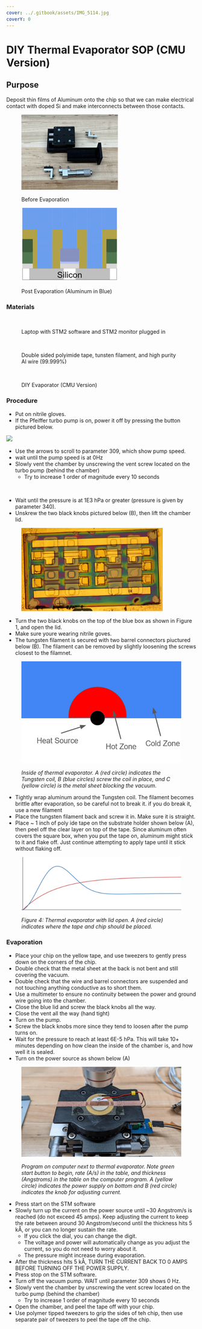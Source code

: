 ```yaml
---
cover: ../.gitbook/assets/IMG_5114.jpg
coverY: 0
---
```


# DIY Thermal Evaporator SOP (CMU Version)

## Purpose

Deposit thin films of Aluminum onto the chip so that we can make electrical contact with doped Si and make interconnects between those contacts.

<figure><img src="../.gitbook/assets/image (4) (1) (1) (1).png" alt="" width="256"><figcaption><p>Before Evaporation </p></figcaption></figure>

<figure><img src="../.gitbook/assets/image (1) (1) (1) (1) (1) (1) (1) (1) (1) (1) (1) (1) (1) (1).png" alt="" width="256"><figcaption><p>Post Evaporation (Aluminum in Blue)</p></figcaption></figure>

### Materials



<div><figure><img src="../.gitbook/assets/IMG_5115.jpg" alt=""><figcaption><p>Laptop with STM2 software and STM2 monitor plugged in</p></figcaption></figure> <figure><img src="../.gitbook/assets/IMG_5113.jpg" alt=""><figcaption><p>Double sided polyimide tape, tunsten filament, and high purity Al wire (99.999%)</p></figcaption></figure> <figure><img src="../.gitbook/assets/IMG_5114.jpg" alt=""><figcaption><p>DIY Evaporator (CMU Version)</p></figcaption></figure></div>

### Procedure

* Put on nitrile gloves.
* If the Pfeiffer turbo pump is on, power it off by pressing the button pictured below.

![](https://lh7-rt.googleusercontent.com/docsz/AD_4nXeOG6MriYZC6CRW7fP_Urj-Tfk3MlARikl1V4vtmrwENos-q9WE5vprOGSy5bnzfN6Ere216t0DFX55vaf1cbT70Or-jAwo_Fp6i_eFsjFNIP6KxLwzdN11nqGJxr4oF8tz57zd_w?key=YFXw4_UKMpKLfZ4YpqJAC7BQ)

* Use the arrows to scroll to parameter 309, which show pump speed.
* wait until the pump speed is at 0Hz
* Slowly vent the chamber by unscrewing the vent screw located on the turbo pump (behind the chamber)
  * Try to increase 1 order of magnitude every 10 seconds

<figure><img src="../.gitbook/assets/image (73).png" alt="" width="375"><figcaption></figcaption></figure>

* Wait until the pressure is at 1E3 hPa or greater (pressure is given by parameter 340).
* Unskrew the two black knobs pictured below (B), then lift the chamber lid.

<figure><img src="../.gitbook/assets/image (1) (1) (1) (1) (1) (1).png" alt="" width="375"><figcaption></figcaption></figure>

* Turn the two black knobs on the top of the blue box as shown in Figure 1, and open the lid.
* Make sure youre wearing nitrile goves.
* The tungsten filament is secured with two barrel connectors piuctured below (B). The filament can be removed by slightly loosening the screws closest to the filamnet.

<figure><img src="../.gitbook/assets/image (2) (1).png" alt=""><figcaption><p><em>Inside of thermal evaporator. A (red circle) indicates the Tungsten coil, B (blue circles) screw the coil in place, and C (yellow circle) is the metal sheet blocking the vacuum.</em></p></figcaption></figure>

* Tightly wrap aluminum around the Tungsten coil. The filament becomes brittle after evaporation, so be careful not to break it. if you do break it, use a new filament
* Place the tungsten filament back and screw it in. Make sure it is straight.
* Place \~ 1 inch of poly ide tape on the substrate holder shown below (A), then peel off the clear layer on top of the tape. Since aluminum often covers the square box, when you put the tape on, aluminum might stick to it and flake off. Just continue attempting to apply tape until it stick without flaking off.

<figure><img src="../.gitbook/assets/image (3).png" alt=""><figcaption><p><em>Figure 4: Thermal evaporator with lid open. A (red circle) indicates where the tape and chip should be placed.</em></p></figcaption></figure>

### Evaporation

* Place your chip on the yellow tape, and use tweezers to gently press down on the corners of the chip.
* Double check that the metal sheet at the back is not bent and still covering the vacuum.
* Double check that the wire and barrel connectors are suspended and not touching anything conductive as to short them.
* Use a multimeter to ensure no continuity between the power and ground wire going into the chamber.
* Close the blue lid and screw the black knobs all the way.
* Close the vent all the way (hand tight)
* Turn on the pump.
* Screw the black knobs more since they tend to loosen after the pump turns on.
* Wait for the pressure to reach at least 6E-5 hPa. This will take 10+ minutes depending on how clean the inside of the chamber is, and how well it is sealed.
* Turn on the power source as shown below (A)

<figure><img src="../.gitbook/assets/image (4).png" alt=""><figcaption><p><em>Program on computer next to thermal evaporator. Note green start button to begin, rate (A/s) in the table, and thickness (Angstroms) in the table on the computer program. A (yellow circle) indicates the power supply on bottom and B (red circle) indicates the knob for adjusting current.</em></p></figcaption></figure>

* Press start on the STM software
* Slowly turn up the current on the power source until \~30 Angstrom/s is reached (do not exceed 45 amps). Keep adjusting the current to keep the rate between around 30 Angstrom/second until the thickness hits 5 kÅ, or you can no longer sustain the rate.
  * If you click the dial, you can change the digit.
  * The voltage and power will automatically change as you adjust the current, so you do not need to worry about it.
  * The pressure might increase during evaporation.
* After the thickness hits 5 kÅ, TURN THE CURRENT BACK TO 0 AMPS BEFORE TURNING OFF THE POWER SUPPLY.
* Press stop on the STM software.
* Turn off the vacuum pump. WAIT until parameter 309 shows 0 Hz.
* Slowly vent the chamber by unscrewing the vent screw located on the turbo pump (behind the chamber)
  * Try to increase 1 order of magnitude every 10 seconds
* Open the chamber, and peel the tape off with your chip.
* Use polymer tipped tweezers to grip the sides of teh chip, then use separate pair of tweezers to peel the tape off the chip.
